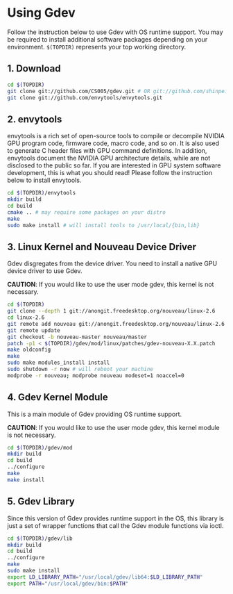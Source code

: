 # Using Gdev

Follow the instruction below to use Gdev with OS runtime support. You
may be required to install additional software packages depending on
your environment. `$(TOPDIR)` represents your top working directory.

## 1. Download

```sh
cd $(TOPDIR)
git clone git://github.com/CS005/gdev.git # OR git://github.com/shinpei0208/gdev.git
git clone git://github.com/envytools/envytools.git
```

## 2. envytools

envytools is a rich set of open-source tools to compile or decompile
NVIDIA GPU program code, firmware code, macro code, and so on. It is
also used to generate C header files with GPU command definitions.
In addition, envytools document the NVIDIA GPU architecture details,
while are not disclosed to the public so far. If you are interested
in GPU system software development, this is what you should read!
Please follow the instruction below to install envytools.

```sh
cd $(TOPDIR)/envytools
mkdir build
cd build
cmake .. # may require some packages on your distro
make
sudo make install # will install tools to /usr/local/{bin,lib}
```

## 3. Linux Kernel and Nouveau Device Driver

Gdev disgregates from the device driver. You need to install a native
GPU device driver to use Gdev.

__CAUTION__: If you would like to use the user mode gdev, this kernel is not necessary.

```sh
cd $(TOPDIR)
git clone --depth 1 git://anongit.freedesktop.org/nouveau/linux-2.6
cd linux-2.6
git remote add nouveau git://anongit.freedesktop.org/nouveau/linux-2.6
git remote update
git checkout -b nouveau-master nouveau/master
patch -p1 < $(TOPDIR)/gdev/mod/linux/patches/gdev-nouveau-X.X.patch
make oldconfig
make
sudo make modules_install install
sudo shutdown -r now # will reboot your machine
modprobe -r nouveau; modprobe nouveau modeset=1 noaccel=0
```

## 4. Gdev Kernel Module

This is a main module of Gdev providing OS runtime support.

__CAUTION__: If you would like to use the user mode gdev, this kernel module is not necessary.

```sh
cd $(TOPDIR)/gdev/mod
mkdir build
cd build
../configure
make
make install
```

## 5. Gdev Library

Since this version of Gdev provides runtime support in the OS, this
library is just a set of wrapper functions that call the Gdev module
functions via ioctl.

```sh
cd $(TOPDIR)/gdev/lib
mkdir build
cd build
../configure
make
sudo make install
export LD_LIBRARY_PATH="/usr/local/gdev/lib64:$LD_LIBRARY_PATH"
export PATH="/usr/local/gdev/bin:$PATH"
```
